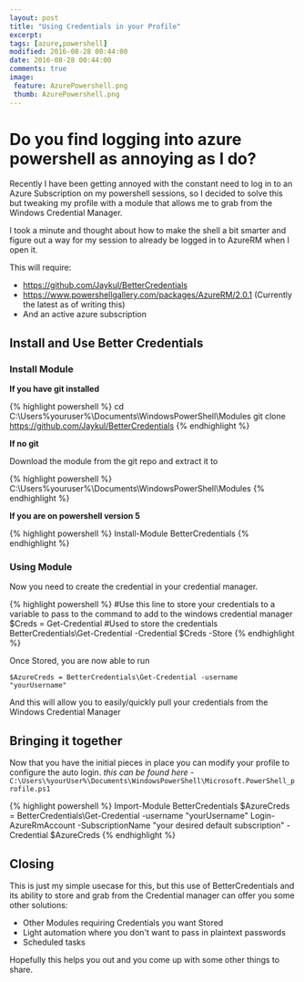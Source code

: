 ```yaml
---
layout: post
title: "Using Credentials in your Profile"
excerpt: 
tags: [azure,powershell]
modified: 2016-08-28 00:44:00
date: 2016-08-28 00:44:00
comments: true
image:
 feature: AzurePowershell.png
 thumb: AzurePowershell.png
---
```


# Do you find logging into azure powershell as annoying as I do? 

Recently I have been getting annoyed with the constant need to log in to an Azure Subscription on my powershell sessions, so I decided to solve this but tweaking my profile with a module that allows me to grab from the Windows Credential Manager.

I took a minute and thought about how to make the shell a bit smarter and figure out a way for my session to already be logged in to AzureRM when I open it. 

This will require:

 *   https://github.com/Jaykul/BetterCredentials
 *   https://www.powershellgallery.com/packages/AzureRM/2.0.1 (Currently the latest as of writing this)
 *   And an active azure subscription 


 
## Install and Use Better Credentials 

### Install Module 

**If you have git installed**

{% highlight powershell %}
cd C:\Users\%youruser%\Documents\WindowsPowerShell\Modules
git clone https://github.com/Jaykul/BetterCredentials
{% endhighlight %}


  
**If no git**

Download the module from the git repo and extract it to 

{% highlight powershell %}
C:\Users\%youruser%\Documents\WindowsPowerShell\Modules
{% endhighlight %}

  

**If you are on powershell version 5**

{% highlight powershell %}
Install-Module BetterCredentials
{% endhighlight %}


### Using Module 

Now you need to create the credential in your credential manager. 

{% highlight powershell %}
#Use this line to store your credentials to a variable to pass to the command to add to the windows credential manager
$Creds = Get-Credential 
#Used to store the credentials 
BetterCredentials\Get-Credential -Credential $Creds -Store
{% endhighlight %}

Once Stored, you are now able to run

`$AzureCreds = BetterCredentials\Get-Credential -username "yourUsername"`

And this will allow you to easily/quickly pull your credentials from the Windows Credential Manager


## Bringing it together 

Now that you have the initial pieces in place you can modify your profile to configure the auto login.
*this can be found here* -  `C:\Users\%yourUser%\Documents\WindowsPowerShell\Microsoft.PowerShell_profile.ps1`

{% highlight powershell %}
Import-Module BetterCredentials
$AzureCreds = BetterCredentials\Get-Credential -username "yourUsername"
Login-AzureRmAccount -SubscriptionName "your desired default subscription" -Credential $AzureCreds
{% endhighlight %}

## Closing 

This is just my simple usecase for this, but this use of BetterCredentials and its ability to store and grab from the Credential manager can offer you some other solutions: 

 *   Other Modules requiring Credentials you want Stored
 *   Light automation where you don't want to pass in plaintext passwords
 *   Scheduled tasks 
  
Hopefully this helps you out and you come up with some other things to share. 



 




